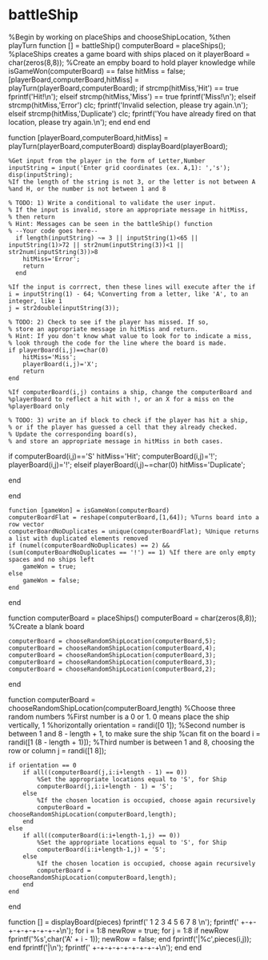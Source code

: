 # battleShip
%Begin by working on placeShips and chooseShipLocation,
%then playTurn
function [] = battleShip()
    computerBoard = placeShips(); %placeShips creates a game board with ships placed on it
    playerBoard = char(zeros(8,8)); %Create an empby board to hold player knowledge
    while isGameWon(computerBoard) == false
        hitMiss = false;
        [playerBoard,computerBoard,hitMiss] = playTurn(playerBoard,computerBoard);
        if strcmp(hitMiss,'Hit') == true
           fprintf('Hit!\n');
        elseif strcmp(hitMiss,'Miss') == true
           fprintf('Miss!\n');
        elseif strcmp(hitMiss,'Error')
            clc;
            fprintf('Invalid selection, please try again.\n');
        elseif strcmp(hitMiss,'Duplicate')
            clc;
            fprintf('You have already fired on that location, please try again.\n');
        end
    end
end

function [playerBoard,computerBoard,hitMiss] = playTurn(playerBoard,computerBoard)
    displayBoard(playerBoard);
    
    %Get input from the player in the form of Letter,Number
    inputString = input('Enter grid coordinates (ex. A,1): ','s');
    disp(inputString);
    %If the length of the string is not 3, or the letter is not between A
    %and H, or the number is not between 1 and 8
    
	% TODO: 1) Write a conditional to validate the user input.
    % If the input is invalid, store an appropriate message in hitMiss,
    % then return
	% Hint: Messages can be seen in the battleShip() function
    % --Your code goes here--
      if length(inputString) ~= 3 || inputString(1)<65 || inputString(1)>72 || str2num(inputString(3))<1 || str2num(inputString(3))>8
        hitMiss='Error';
        return
      end
    
    %If the input is corrrect, then these lines will execute after the if
    i = inputString(1) - 64; %Converting from a letter, like 'A', to an integer, like 1
    j = str2double(inputString(3));
    
	% TODO: 2) Check to see if the player has missed. If so,
    % store an appropriate message in hitMiss and return.
	% Hint: If you don't know what value to look for to indicate a miss,
	% look through the code for the line where the board is made.
    if playerBoard(i,j)==char(0)
        hitMiss='Miss';
        playerBoard(i,j)='X';
        return
    end
    
    %If computerBoard(i,j) contains a ship, change the computerBoard and
    %playerBoard to reflect a hit with !, or an X for a miss on the
    %playerBoard only
	
	% TODO: 3) write an if block to check if the player has hit a ship,
    % or if the player has guessed a cell that they already checked.
	% Update the corresponding board(s),
    % and store an appropriate message in hitMiss in both cases.
   if computerBoard(i,j)=='S'
    hitMiss='Hit';
    computerBoard(i,j)='!';
    playerBoard(i,j)='!';
   elseif playerBoard(i,j)~=char(0) 
           hitMiss='Duplicate';
         
   end
   
    
end

    function [gameWon] = isGameWon(computerBoard)
    computerBoardFlat = reshape(computerBoard,[1,64]); %Turns board into a row vector
    computerBoardNoDuplicates = unique(computerBoardFlat); %Unique returns a list with duplicated elements removed
    if (numel(computerBoardNoDuplicates) == 2) && (sum(computerBoardNoDuplicates == '!') == 1) %If there are only empty spaces and no ships left
        gameWon = true;
    else
        gameWon = false;
    end
end

function computerBoard = placeShips()
    computerBoard = char(zeros(8,8)); %Create a blank board
    
    computerBoard = chooseRandomShipLocation(computerBoard,5);
    computerBoard = chooseRandomShipLocation(computerBoard,4);
    computerBoard = chooseRandomShipLocation(computerBoard,3);
    computerBoard = chooseRandomShipLocation(computerBoard,3);
    computerBoard = chooseRandomShipLocation(computerBoard,2);
end

function computerBoard = chooseRandomShipLocation(computerBoard,length)
    %Choose three random numbers
    %First number is a 0 or 1. 0 means place the ship vertically, 1
    %horizontally
    orientation = randi([0 1]);
    %Second number is between 1 and 8 - length + 1, to make sure the ship
    %can fit on the board
    i = randi([1 (8 - length + 1)]);
    %Third number is between 1 and 8, choosing the row or column
    j = randi([1 8]);

    if orientation == 0
        if all((computerBoard(j,i:i+length - 1) == 0))
            %Set the appropriate locations equal to 'S', for Ship
            computerBoard(j,i:i+length - 1) = 'S';
        else
            %If the chosen location is occupied, choose again recursively
            computerBoard = chooseRandomShipLocation(computerBoard,length);
        end
    else
        if all((computerBoard(i:i+length-1,j) == 0))
            %Set the appropriate locations equal to 'S', for Ship
            computerBoard(i:i+length-1,j) = 'S';
        else
            %If the chosen location is occupied, choose again recursively
            computerBoard = chooseRandomShipLocation(computerBoard,length);
        end
    end
end

function [] = displayBoard(pieces)
    fprintf('  1 2 3 4 5 6 7 8 \n');
    fprintf(' +-+-+-+-+-+-+-+-+\n');
    for i = 1:8
        newRow = true;
        for j = 1:8
            if newRow
                fprintf('%s',char('A' + i - 1));
                newRow = false;
            end
            fprintf('|%c',pieces(i,j));
        end
        fprintf('|\n');
        fprintf(' +-+-+-+-+-+-+-+-+\n');
    end
end
